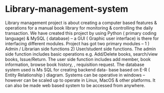 # Library-management-system
Library management project is about creating a computer based features & operations for a manual book library for monitoring & controlling the daily transaction.
We have created this project by using Python ( primary coding language) & MySQL ( database) – a GUI ( Graphic user interface) is there for interfacing different modules.
Project has got two primary modules – 1 ) Admin / Librarian side functions 2) User/student side functions.
The admin side function includes basic operations e.g. Add/Delete books, search/view books, Issue/Return.
The user side function includes add member, book information, browse book history, , requisition request.
The database system used is Ms SQL for creating backend data- base based on E-R ( Entity Relationship ) diagram. 
Systems can be operative in windows – however can be scaled up to operate in Linux, MacOS & other platforms. It can also be made web based system to be accessed from anywhere.
